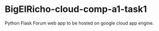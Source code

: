 # BigElRicho-cloud-comp-a1-task1

Python Flask Forum web app to be hosted on google cloud app engine.
